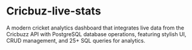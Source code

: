 # Cricbuz-live-stats
A modern cricket analytics dashboard that integrates live data from the Cricbuzz API with PostgreSQL database operations, featuring stylish UI, CRUD management, and 25+ SQL queries for analytics.
